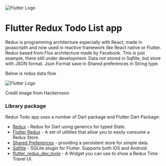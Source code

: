 ![Flutter Logo](https://flutter.io/images/flutter-mark-square-100.png)
# Flutter Redux Todo List app
Redux is programming architecture especially with React, made in javascripth and now used in reactive framework like React native or Flutter. Redux based from Flux architecture made by Facebook. This is just example, there still under development. Data not stored in Sqflite, but store with JSON format. Json Format save in Shared preferences in String type. 

Below is redux data flow

![Flutter Logo](https://cdn-images-1.medium.com/max/800/1*S_BZUDym3j0Vxjfi8D21Zg.png) 

Credit image from Hackernoon


### Library package

Redux Todo app uses a number of Dart package and Flutter Dart Package:

* [Redux](https://pub.dartlang.org/packages/redux) - Redux for Dart using generics for typed State. 
* [Flutter Redux](https://pub.dartlang.org/packages/flutter_redux) - A set of utilities that allow you to easily consume a Redux Store.
* [Shared Preferences](https://pub.dartlang.org/packages/shared_preferences) - providing a persistent store for simple data.
* [Sqflite](https://pub.dartlang.org/packages/sqflite) - SQLite plugin for Flutter. Supports both iOS and Android.
* [flutter_redux_dev_tools](https://pub.dartlang.org/packages/flutter_redux_dev_tools) - A Widget you can use to show a Redux Time Travel UI.
